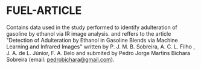 # FUEL-ARTICLE
Contains data used in the study performed to identify adulteration of gasoline by ethanol via IR image analysis. and reffers to the article "Detection of Adulteration by Ethanol in Gasoline Blends via Machine Learning and Infrared Images" written by P. J. M. B. Sobreira, A. C. L. Filho , J. A. de L. Júnior, F. A. Belo and submited by Pedro Jorge Martins Bichara Sobreira (email: pedrobichara@gmail.com).
